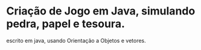 # Criação de Jogo em Java, simulando pedra, papel e tesoura.

escrito em java, usando Orientação a Objetos e vetores.
